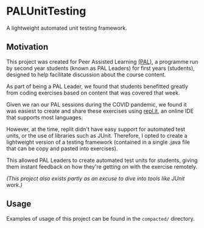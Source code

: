 # PALUnitTesting

A lightweight automated unit testing framework.

## Motivation
This project was created for Peer Assisted Learning [(PAL)](https://www.thesubath.com/peer-support/pal/), a programme run by second year students (known as PAL Leaders) for first years (students), designed to help facilitate discussion about the course content.

As part of being a PAL Leader, we found that students benefitted greatly from coding exercises based on content that was covered that week.

Given we ran our PAL sessions during the COVID pandemic, we found it was easiest to create and share these exercises using [repl.it](https://replit.com/), an online IDE that supports most languages.

However, at the time, replit didn't have easy support for automated test units, or the use of libraries such as JUnit. Therefore, I opted to create a lightweight version of a testing framework (contained in a single .java file that can be copy and pasted into exercises).

This allowed PAL Leaders to create automated test units for students, giving them instant feedback on how they're getting on with the exercise remotely.

_(This project also exists partly as an excuse to dive into tools like JUnit work.)_

## Usage

Examples of usage of this project can be found in the ```compacted/``` directory.
